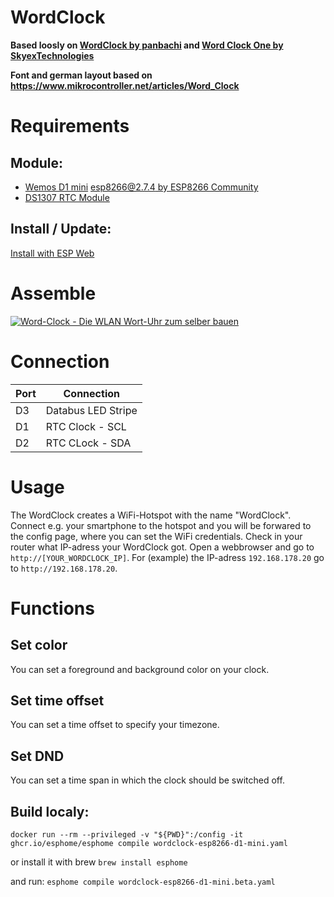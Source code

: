 # WordClock

**Based loosly on [WordClock by panbachi](https://github.com/panbachi/wordclock) and [Word Clock One by SkyexTechnologies](https://github.com/SkyexTechnologies/word-clock-one)**

**Font and german layout based on https://www.mikrocontroller.net/articles/Word_Clock**

# Requirements

## Module:
* [Wemos D1 mini](https://www.az-delivery.de/products/d1-mini)
   [esp8266@2.7.4 by ESP8266 Community](https://github.com/esp8266/Arduino)
* [DS1307 RTC Module](https://lastminuteengineers.com/ds1307-rtc-arduino-tutorial/)


## Install / Update:

[Install with ESP Web](https://clemenstyp.github.io/wordclock/)



# Assemble

[![Word-Clock - Die WLAN Wort-Uhr zum selber bauen](https://img.youtube.com/vi/FvAM1t0tISE/0.jpg)](https://www.youtube.com/watch?v=FvAM1t0tISE)

# Connection

|  Port   |     Connection      |
|---------|---------------------|
|  D3     | Databus LED Stripe  |
|  D1     | RTC Clock - SCL     |
|  D2     | RTC CLock - SDA     |


# Usage
The WordClock creates a WiFi-Hotspot with the name "WordClock". Connect e.g. your smartphone to the hotspot and you will be forwared to the config page, where you can set the WiFi credentials.
Check in your router what IP-adress your WordClock got. Open a webbrowser and go to `http://[YOUR_WORDCLOCK_IP]`. For (example) the IP-adress `192.168.178.20` go to `http://192.168.178.20`.

# Functions

## Set color
You can set a foreground and background color on your clock.

## Set time offset
You can set a time offset to specify your timezone.

## Set DND
You can set a time span in which the clock should be switched off.

## Build localy:
`docker run --rm --privileged -v "${PWD}":/config -it ghcr.io/esphome/esphome compile wordclock-esp8266-d1-mini.yaml`

or install it with brew
`brew install esphome`

and run:
`esphome compile wordclock-esp8266-d1-mini.beta.yaml`
